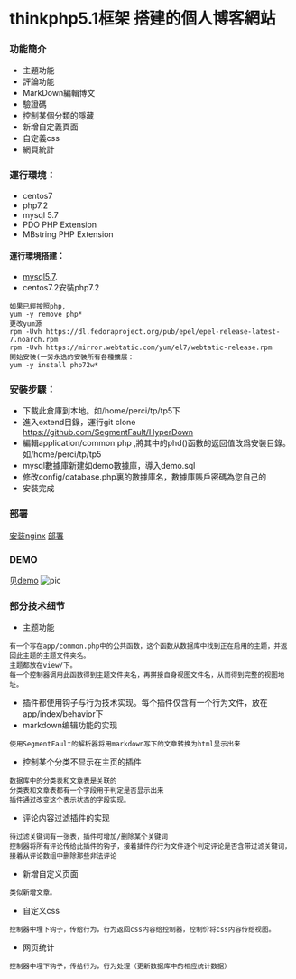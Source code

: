 # thinkphp5.1框架 搭建的個人博客網站
### 功能簡介
* 主題功能
* 評論功能
* MarkDown編輯博文
* 驗證碼
* 控制某個分類的隱藏
* 新增自定義頁面
* 自定義css
* 網頁統計

### 運行環境：
* centos7
* php7.2
* mysql 5.7
* PDO PHP Extension
* MBstring PHP Extension

#### 運行環境搭建：
* [mysql5.7](https://blog.csdn.net/qq_34173549/article/details/79692591).
* centos7.2安裝php7.2
```
如果已經按照php,            
yum -y remove php*
更改yum源         
rpm -Uvh https://dl.fedoraproject.org/pub/epel/epel-release-latest-7.noarch.rpm   
rpm -Uvh https://mirror.webtatic.com/yum/el7/webtatic-release.rpm  
開始安裝(一勞永逸的安裝所有各種擴展：          
yum -y install php72w*
```
### 安裝步驟：
* 下載此倉庫到本地。如/home/perci/tp/tp5下
* 進入extend目錄，運行git clone https://github.com/SegmentFault/HyperDown
* 編輯application/common.php
    ,將其中的phd()函數的返回值改爲安裝目錄。如/home/perci/tp/tp5
* mysql數據庫新建如demo數據庫，導入demo.sql
* 修改config/database.php裏的數據庫名，數據庫賬戶密碼為您自己的
* 安裝完成
### 部署
[安装nginx](https://blog.csdn.net/peterxiaoq/article/details/72864566)
[部署](https://blog.csdn.net/qq_36431213/article/details/80456993#commentBox)
### DEMO
见[demo](http://132.232.57.130/)
![pic](https://perci-1253331419.cos.ap-chengdu.myqcloud.com/tp/20181117190123.png)
### 部分技术细节
* 主题功能
```
有一个写在app/common.php中的公共函数，这个函数从数据库中找到正在启用的主题，并返回此主题的主题文件夹名。
主题都放在view/下。
每一个控制器调用此函数得到主题文件夹名，再拼接自身视图文件名，从而得到完整的视图地址。
```
* 插件都使用钩子与行为技术实现。每个插件仅含有一个行为文件，放在app/index/behavior下
* markdown编辑功能的实现
```
使用SegmentFault的解析器将用markdown写下的文章转换为html显示出来
```
* 控制某个分类不显示在主页的插件
```
数据库中的分类表和文章表是关联的      
分类表和文章表都有一个字段用于判定是否显示出来      
插件通过改变这个表示状态的字段实现。
```
* 评论内容过滤插件的实现
```
待过滤关键词有一张表，插件可增加/删除某个关键词       
控制器将所有评论传给此插件的钩子，接着插件的行为文件逐个判定评论是否含带过滤关键词，接着从评论数组中删除那些非法评论
```
* 新增自定义页面
```
类似新增文章。
```
* 自定义css
```
控制器中埋下钩子，传给行为，行为返回css内容给控制器，控制价将css内容传给视图。
```
* 网页统计
```
控制器中埋下钩子，传给行为，行为处理（更新数据库中的相应统计数据）
```

